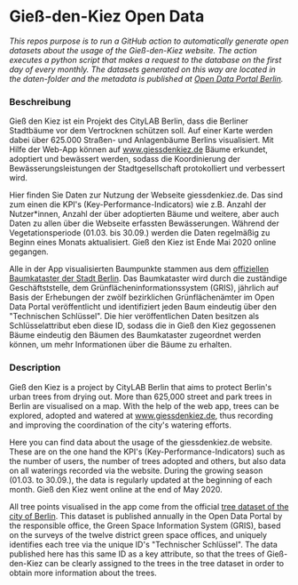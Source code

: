 # Gieß-den-Kiez Open Data
*This repos purpose is to run a GitHub action to automatically generate open datasets about the usage of the Gieß-den-Kiez website. The action executes a python script that makes a request to the database on the first day of every monthly.
The datasets generated on this way are located in the daten-folder and the metadata is published at [Open Data Portal Berlin](https://daten.berlin.de/datensaetze).*

### Beschreibung

Gieß den Kiez ist ein Projekt des CityLAB Berlin, dass die Berliner Stadtbäume vor dem Vertrocknen schützen soll. Auf einer Karte werden dabei über 625.000 Straßen- und Anlagenbäume Berlins visualisiert. Mit Hilfe der Web-App können auf www.giessdenkiez.de Bäume erkundet, adoptiert und bewässert werden, sodass die Koordinierung der Bewässerungsleistungen der Stadtgesellschaft protokolliert und verbessert wird.

Hier finden Sie Daten zur Nutzung der Webseite giessdenkiez.de. Das sind zum einen die KPI's (Key-Performance-Indicators) wie z.B. Anzahl der Nutzer*innen, Anzahl der über adoptierten Bäume und weitere, aber auch Daten zu allen über die Webseite erfassten Bewässerungen. Während der Vegetationsperiode (01.03. bis 30.09.) werden die Daten regelmäßig zu Beginn eines Monats aktualisiert. Gieß den Kiez ist Ende Mai 2020 online gegangen.

Alle in der App visualisierten Baumpunkte stammen aus dem [offiziellen Baumkataster der Stadt Berlin](https://daten.berlin.de/datensaetze/baumbestand-berlin-straßenbäume-wfs). Das Baumkataster wird durch die zuständige Geschäftststelle, dem Grünflächeninformationssystem (GRIS), jährlich auf Basis der Erhebungen der zwölf bezirklichen Grünflächenämter im Open Data Portal veröffentlicht und identifiziert jeden Baum eindeutig über den "Technischen Schlüssel". Die hier veröffentlichen Daten besitzen als Schlüsselattribut eben diese ID, sodass die in Gieß den Kiez gegossenen Bäume eindeutig den Bäumen des Baumkataster zugeordnet werden können, um mehr Informationen über die Bäume zu erhalten.

### Description

Gieß den Kiez is a project by CityLAB Berlin that aims to protect Berlin's urban trees from drying out. More than 625,000 street and park trees in Berlin are visualised on a map. With the help of the web app, trees can be explored, adopted and watered at www.giessdenkiez.de, thus recording and improving the coordination of the city's watering efforts.

Here you can find data about the usage of the giessdenkiez.de website. These are on the one hand the KPI's (Key-Performance-Indicators) such as the number of users, the number of trees adopted and others, but also data on all waterings recorded via the website. During the growing season (01.03. to 30.09.), the data is regularly updated at the beginning of each month. Gieß den Kiez went online at the end of May 2020.

All tree points visualised in the app come from the official [tree dataset of the city of Berlin](https://daten.berlin.de/datensaetze/baumbestand-berlin-straßenbäume-wfs). This dataset is published annually in the Open Data Portal by the responsible office, the Green Space Information System (GRIS), based on the surveys of the twelve district green space offices, and uniquely identifies each tree via the unique ID's "Technischer Schlüssel". The data published here has this same ID as a key attribute, so that the trees of Gieß-den-Kiez can be clearly assigned to the trees in the tree dataset in order to obtain more information about the trees.


